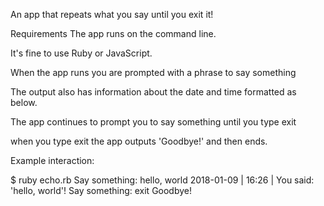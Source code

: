 An app that repeats what you say until you exit it!

Requirements
The app runs on the command line.

It's fine to use Ruby or JavaScript.

When the app runs you are prompted with a phrase to say something

The output also has information about the date and time formatted as below.

The app continues to prompt you to say something until you type exit

when you type exit the app outputs 'Goodbye!' and then ends.

Example interaction:

$ ruby echo.rb
Say something:
hello, world
2018-01-09 | 16:26 | You said: 'hello, world'!
Say something:
exit
Goodbye!